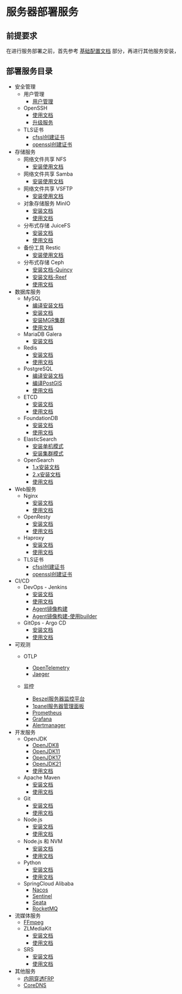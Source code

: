 # 服务器部署服务

## 前提要求

在进行服务部署之前，首先参考 [基础配置文档](/work/service/00-basic/) 部分，再进行其他服务安装，

## 部署服务目录

- 安全管理
    - 用户管理
        - [用户管理](/work/service/security/user/)
    - OpenSSH
        - [使用文档](/work/service/openssh/OPS.md)
        - [升级服务](/work/service/openssh/v10.0/)
    - TLS证书
        - [cfssl创建证书](/work/service/security/tls/tls-cfssl/v1.6.5/)
        - [openssl创建证书](/work/service/security/tls/tls-openssl/)
- 存储服务
    - 网络文件共享 NFS
        - [安装使用文档](work/service/nfs/)
    - 网络文件共享 Samba
        - [安装使用文档](work/service/samba/)
    - 网络文件共享 VSFTP
        - [安装使用文档](work/service/ftp/)
    - 对象存储服务 MinIO
        - [安装文档](/work/service/minio/v20241107/)
        - [使用文档](/work/service/minio/OPS.md)
    - 分布式存储 JuiceFS
        - [安装文档](/work/service/juicefs/v1.2.1/)
        - [使用文档](/work/service/juicefs/OPS.md)
    - 备份工具 Restic
        - [安装使用文档](/work/service/restic/)
    - 分布式存储 Ceph
        - [安装文档-Quincy](/work/service/ceph/quincy/)
        - [安装文档-Reef](/work/service/ceph/reef/)
        - [使用文档](/work/service/ceph/)
- 数据库服务
    - MySQL
        - [编译安装文档](/work/service/mysql/v8.4.3/make/)
        - [安装文档](/work/service/mysql/v8.4.3/)
        - [安装MGR集群](/work/service/mysql/v8.4.3/MGR.md)
        - [使用文档](/work/service/mysql/OPS.md)
    - MariaDB Galera
        - [安装文档](/work/service/mariadb/v11.4.4/)
    - Redis
        - [安装文档](/work/service/redis/v7.4.1/)
        - [使用文档](/work/service/redis/OPS.md)
    - PostgreSQL
        - [编译安装文档](/work/service/postgresql/v17.2.0/)
        - [编译PostGIS](/work/service/postgresql/v17.2.0/postgis/)
        - [使用文档](/work/service/postgresql/OPS.md)
    - ETCD
        - [安装文档](/work/service/etcd/v3.5.17/)
        - [使用文档](/work/service/etcd/OPS.md)
    - FoundationDB
        - [安装文档](/work/service/foundationdb/v7.1.38/)
        - [使用文档](/work/service/foundationdb/OPS.md)
    - ElasticSearch
        - [安装单机模式](/work/service/elastic/elasticsearch/standalone/)
        - [安装集群模式](/work/service/elastic/elasticsearch/cluster/)
    - OpenSearch
        - [1.x安装文档](/work/service/opensearch/v1.3.19/)
        - [2.x安装文档](/work/service/opensearch/v2.18.0/)
        - [使用文档](/work/service/opensearch/OPS.md)
- Web服务
    - Nginx
        - [安装文档](/work/service/nginx/v1.27.3/)
        - [使用文档](/work/service/nginx/OPS.md)
    - OpenResty
        - [安装文档](/work/service/openresty/v1.27.1.2/)
        - [使用文档](/work/service/openresty/OPS.md)
    - Haproxy
        - [安装文档](/work/service/haproxy/)
        - [使用文档](/work/service/haproxy/OPS.md)
    - TLS证书
        - [cfssl创建证书](/work/service/tls/tls-cfssl/v1.6.5/)
        - [openssl创建证书](/work/service/tls/tls-openssl/)
- CI/CD
    - DevOps - Jenkins
        - [安装文档](/work/service/jenkins/)
        - [使用文档](/work/service/jenkins/OPS.md)
        - [Agent镜像构建](/work/service/jenkins/images/)
        - [Agent镜像构建-使用builder](/work/service/jenkins/images/README_BUILER.md)
    - GitOps - Argo CD
        - [安装文档](/work/service/argo-cd/)
        - [使用文档](/work/service/argo-cd/OPS.md)
- 可观测
    - OTLP
        - [OpenTelemetry](/work/service/opentelemetry/)
        - [Jaeger](/work/service/jaeger/)

    - 监控
        - [Beszel服务器监控平台](/work/service/beszel/)
        - [1panel服务器管理面板](/work/service/1panel/)
        - [Prometheus](/work/service/prometheus/v3.2.1/)
        - [Grafana](/work/service/grafana/v11.5.3/)
        - [Alertmanager](/work/service/alertmanager/v0.28.1/)
- 开发服务
    - OpenJDK
        - [OpenJDK8](/work/service/openjdk/openjdk8/)
        - [OpenJDK11](/work/service/openjdk/openjdk11/)
        - [OpenJDK17](/work/service/openjdk/openjdk17/)
        - [OpenJDK21](/work/service/openjdk/openjdk21/)
        - [使用文档](/work/service/openjdk/OPS.md)
    - Apache Maven
        - [安装文档](/work/service/maven/v3.9.9/)
        - [使用文档](/work/service/maven/OPS.md)
    - Git
        - [安装文档](/work/service/git/v2.49.0/)
        - [使用文档](/work/service/git/OPS.md)
    - Node.js
        - [安装文档](/work/service/nodejs/v22.14.0/)
        - [使用文档](/work/service/nodejs/OPS.md)
    - Node.js 和 NVM
        - [安装文档](/work/service/nvm/v0.40.2/)
        - [使用文档](/work/service/nvm/OPS.md)
    - Python
        - [安装文档](/work/service/python/v3.13.3/)
        - [使用文档](/work/service/python/OPS.md)
    - SpringCloud Alibaba
        - [Nacos](/work/service/springcloudalibaba/nacos)
        - [Sentinel](/work/service/springcloudalibaba/sentinel/)
        - [Seata](/work/service/springcloudalibaba/seata/)
        - [RocketMQ](/work/service/springcloudalibaba/rocketmq/standalone/)
- 流媒体服务
    - [FFmpeg](/work/service/ffmpeg/)
    - ZLMediaKit
        - [安装文档](/work/service/zlmediakit/)
        - [使用文档](/work/service/zlmediakit/OPS.md)
    - SRS
        - [安装文档](/work/service/srs/)
        - [使用文档](/work/service/srs/OPS.md)
- 其他服务
    - [内网穿透FRP](/work/service/frp/)
    - [CoreDNS](/work/service/coredns/)

